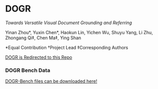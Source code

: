 # DOGR

*Towards Versatile Visual Document Grounding and Referring*

Yinan Zhou*, Yuxin Chen*, Haokun Lin, Yichen Wu, Shuyu Yang, Li Zhu, Zhongang Qi‡, Chen Ma‡, Ying Shan

*Equal Contribution †Project Lead ‡Corresponding Authors 

 <a href='https://github.com/Tencent/DOGR'>DOGR is Redirected to this Repo</a> &nbsp;


### DOGR Bench Data
[DOGR-Bench files can be downloaded here!](https://huggingface.co/datasets/yinanzhou1/DOGR_Bench) 


